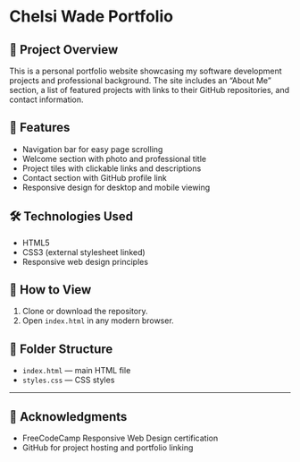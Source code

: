 # Chelsi Wade Portfolio

## 📖 Project Overview  
This is a personal portfolio website showcasing my software development projects and professional background. The site includes an “About Me” section, a list of featured projects with links to their GitHub repositories, and contact information.

## 🎯 Features  
- Navigation bar for easy page scrolling  
- Welcome section with photo and professional title  
- Project tiles with clickable links and descriptions  
- Contact section with GitHub profile link  
- Responsive design for desktop and mobile viewing

## 🛠 Technologies Used  
- HTML5  
- CSS3 (external stylesheet linked)  
- Responsive web design principles

## 🚀 How to View  
1. Clone or download the repository.  
2. Open `index.html` in any modern browser.

## 📁 Folder Structure  
- `index.html` — main HTML file  
- `styles.css` — CSS styles

---

## 🙌 Acknowledgments  
- FreeCodeCamp Responsive Web Design certification  
- GitHub for project hosting and portfolio linking
